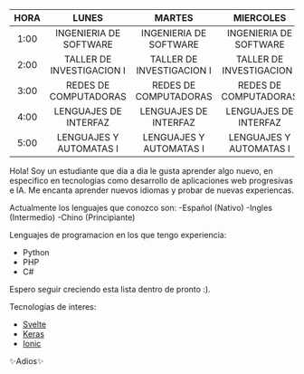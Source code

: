  **HORA** | **LUNES**                  | **MARTES**                 | **MIERCOLES**              | **JUEVES**                 | **VIERNES**              
:--------:|:--------------------------:|:--------------------------:|:--------------------------:|:--------------------------:|:------------------------:
 1:00     | INGENIERIA DE SOFTWARE     | INGENIERIA DE SOFTWARE     | INGENIERIA DE SOFTWARE     | INGENIERIA DE SOFTWARE     | INGENIERIA DE SOFTWARE             
 2:00     | TALLER DE INVESTIGACION I  | TALLER DE INVESTIGACION I  | TALLER DE INVESTIGACION I  | TALLER DE INVESTIGACION I  |                                    
 3:00     | REDES DE COMPUTADORAS      | REDES DE COMPUTADORAS      | REDES DE COMPUTADORAS      | REDES DE COMPUTADORAS      | REDES DE COMPUTADORAS              
 4:00     | LENGUAJES DE INTERFAZ      | LENGUAJES DE INTERFAZ      | LENGUAJES DE INTERFAZ      | LENGUAJES DE INTERFAZ      |                                    
 5:00     | LENGUAJES Y AUTOMATAS I    | LENGUAJES Y AUTOMATAS I    | LENGUAJES Y AUTOMATAS I    | LENGUAJES Y AUTOMATAS I    | LENGUAJES Y AUTOMATAS I            



Hola!
Soy un estudiante que dia a dia le gusta aprender algo nuevo, en especifico en tecnologias como desarrollo de aplicaciones web progresivas e IA.
Me encanta aprender nuevos idiomas y probar de nuevas experiencas.

Actualmente los lenguajes que conozco son:
-Español (Nativo)
-Ingles (Intermedio)
-Chino (Principiante)

Lenguajes de programacion en los que tengo experiencia:
- Python
- PHP
- C#

Espero seguir creciendo esta lista dentro de pronto :).

Tecnologias de interes:
- [Svelte](https://svelte.dev/)
- [Keras](https://keras.io/)
- [Ionic](https://ionicframework.com/) 

✨Adios✨ 
